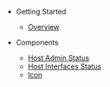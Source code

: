 - Getting Started

  - [Overview](/)

- Components

  - [Host Admin Status](/components/host-admin-status)
  - [Host Interfaces Status](/components/host-interfaces-status)
  - [Icon](/components/icon)
  <!--plop:component-->
